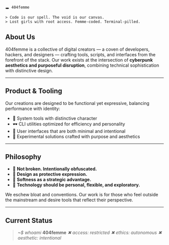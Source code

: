 ```
🕳️ 404femme

> Code is our spell. The void is our canvas.
> Lost girls with root access. Femme-coded. Terminal-pilled.
```

## About Us

404femme is a collective of digital creators — a coven of developers, hackers, and designers — crafting tools, scripts, and interfaces from the forefront of the stack. Our work exists at the intersection of **cyberpunk aesthetics and purposeful disruption**, combining technical sophistication with distinctive design.

---

## Product & Tooling

Our creations are designed to be functional yet expressive, balancing performance with identity:

* 🦴 System tools with distinctive character
* 🕶 CLI utilities optimized for efficiency and personality
* 🧼 User interfaces that are both minimal and intentional
* 🐛 Experimental solutions crafted with purpose and aesthetics

---

## Philosophy

* 🖤 **Not broken. Intentionally obfuscated.**
* 🔪 **Design as protective expression.**
* 🧷 **Softness as a strategic advantage.**
* 🩻 **Technology should be personal, flexible, and exploratory.**

We eschew bloat and conventions. Our work is for those who feel outside the mainstream and desire tools that reflect their perspective.

---

## Current Status

> *\~\$ whoami*
> **404femme**
> *✖ access: restricted*
> *✖ ethics: autonomous*
> *✖ aesthetic: intentional*
